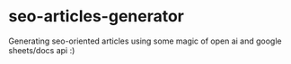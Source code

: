 # seo-articles-generator
Generating seo-oriented articles using some magic of open ai and google sheets/docs api :)
